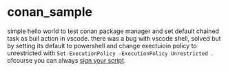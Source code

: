# conan_sample
simple hello world to test conan package manager and set default chained task as buil action in vscode.
there was a bug with vscode shell, solved but by setting its default to powershell and change exectuioin policy to unrestricted with `Set-ExecutionPolicy -ExecutionPolicy Unrestricted `.
ofcourse you can always [sign your script](https://docs.microsoft.com/en-us/powershell/module/microsoft.powershell.core/about/about_signing?view=powershell-7#sign-a-script).
